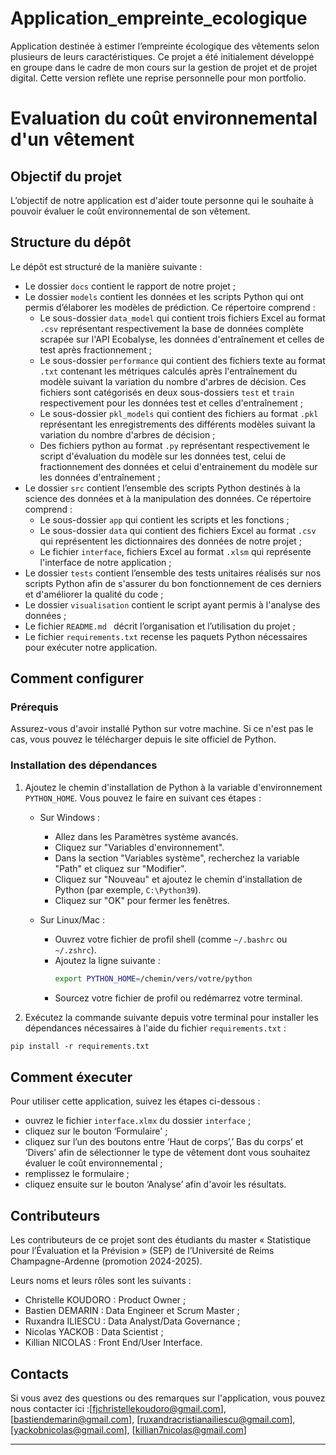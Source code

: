 # Application_empreinte_ecologique
Application destinée à estimer l’empreinte écologique des vêtements selon plusieurs de leurs caractéristiques. Ce projet a été initialement développé en groupe dans le cadre de mon cours sur la gestion de projet et de projet digital. Cette version reflète une reprise personnelle pour mon portfolio.

# Evaluation du coût environnemental d'un vêtement


## Objectif du projet

L’objectif de notre application est d'aider toute personne qui le souhaite à pouvoir évaluer le coût environnemental de son vêtement. 


## Structure du dépôt

Le dépôt est structuré de la manière suivante : 

- Le dossier `docs` contient le rapport de notre projet ;  
- Le dossier `models` contient les données et les scripts Python qui ont permis d’élaborer les modèles de prédiction. Ce répertoire comprend :  
  - Le sous-dossier `data_model` qui contient trois fichiers Excel au format `.csv` représentant respectivement la base de données complète scrapée sur l'API Ecobalyse, les données d'entraînement et celles de test après fractionnement ;  
  - Le sous-dossier `performance` qui contient des fichiers texte au format `.txt` contenant les métriques calculés après l'entraînement du modèle suivant la variation du nombre d'arbres de décision. Ces fichiers sont catégorisés en deux sous-dossiers `test` et `train` respectivement pour les données test et celles d'entraînement ;  
  - Le sous-dossier `pkl_models` qui contient des fichiers au format `.pkl` représentant les enregistrements des différents modèles suivant la variation du nombre d'arbres de décision ;  
  - Des fichiers python au format `.py` représentant respectivement le script d'évaluation du modèle sur les données test, celui de fractionnement des données et celui d'entrainement du modèle sur les données d'entraînement ;  
- Le dossier `src` contient l’ensemble des scripts Python destinés à la science des données et à la manipulation des données. Ce répertoire comprend :  
  - Le sous-dossier `app` qui contient les scripts et les fonctions ;  
  - Le sous-dossier `data` qui contient des fichiers Excel au format `.csv` qui représentent les dictionnaires des données de notre projet ;  
  - Le fichier `interface`, fichiers Excel au format `.xlsm` qui représente l'interface de notre application ;   
- Le dossier `tests` contient l’ensemble des tests unitaires réalisés sur nos scripts Python afin de s'assurer du bon fonctionnement de ces derniers et d'améliorer la qualité du code ;   
- Le dossier `visualisation` contient le script ayant permis à l'analyse des données ;  
- Le fichier `README.md ` décrit l’organisation et l’utilisation du projet ;  
- Le fichier `requirements.txt` recense les paquets Python nécessaires pour exécuter notre application.


## Comment configurer 
### Prérequis
Assurez-vous d'avoir installé Python sur votre machine. Si ce n'est pas le cas, vous pouvez le télécharger depuis le site officiel de Python.
### Installation des dépendances
1. Ajoutez le chemin d'installation de Python à la variable d'environnement `PYTHON_HOME`. Vous pouvez le faire en suivant ces étapes :
   
   - Sur Windows :
     - Allez dans les Paramètres système avancés.
     - Cliquez sur "Variables d'environnement".
     - Dans la section "Variables système", recherchez la variable "Path" et cliquez sur "Modifier".
     - Cliquez sur "Nouveau" et ajoutez le chemin d'installation de Python (par exemple, `C:\Python39`).
     - Cliquez sur "OK" pour fermer les fenêtres.

   - Sur Linux/Mac :
     - Ouvrez votre fichier de profil shell (comme `~/.bashrc` ou `~/.zshrc`).
     - Ajoutez la ligne suivante :
       ```bash
       export PYTHON_HOME=/chemin/vers/votre/python
       ```
     - Sourcez votre fichier de profil ou redémarrez votre terminal.
2. Exécutez la commande suivante depuis votre terminal pour installer les dépendances nécessaires à l'aide du fichier `requirements.txt` :

```markdown
pip install -r requirements.txt
```
## Comment éxecuter  
Pour utiliser cette application, suivez les étapes ci-dessous :  
- ouvrez le fichier `interface.xlmx` du dossier `interface` ;  
- cliquez sur le bouton ‘Formulaire' ;  
- cliquez sur l’un des boutons entre ‘Haut de corps’,’ Bas du corps’ et ‘Divers’ afin de sélectionner le type de vêtement dont vous souhaitez évaluer le coût environnemental ;  
- remplissez le formulaire ;  
- cliquez ensuite sur le bouton ‘Analyse’ afin d'avoir les résultats.


## Contributeurs

Les contributeurs de ce projet sont des étudiants du master « Statistique pour l’Évaluation et la Prévision » (SEP) de l’Université de Reims Champagne-Ardenne (promotion 2024-2025). 

Leurs noms et leurs rôles sont les suivants : 
- Christelle KOUDORO : Product Owner ;   
- Bastien DEMARIN : Data Engineer et Scrum Master ;  
- Ruxandra ILIESCU : Data Analyst/Data Governance ;   
- Nicolas YACKOB : Data Scientist ;  
- Killian NICOLAS : Front End/User Interface.

## Contacts

Si vous avez des questions ou des remarques sur l'application, vous pouvez nous contacter ici :[fjchristellekoudoro@gmail.com], [bastiendemarin@gmail.com], [ruxandracristianailiescu@gmail.com], [yackobnicolas@gmail.com], [killian7nicolas@gmail.com]

  ----

